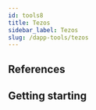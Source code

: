 ```yaml
---
id: tools8
title: Tezos
sidebar_label: Tezos
slug: /dapp-tools/tezos
---
```


## References

## Getting starting




